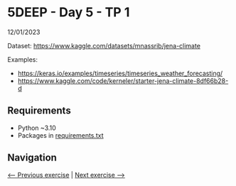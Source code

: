 # 5DEEP - Day 5 - TP 1
12/01/2023

Dataset: https://www.kaggle.com/datasets/mnassrib/jena-climate

Examples:
- https://keras.io/examples/timeseries/timeseries_weather_forecasting/
- https://www.kaggle.com/code/kerneler/starter-jena-climate-8df66b28-d

## Requirements
- Python ~3.10
- Packages in [requirements.txt](https://github.com/EmpireDemocratiqueDuPoulpe/Cours-IA/blob/main/5DEEP/Day5-TP1/requirements.txt)

## Navigation
[<-- Previous exercise](https://github.com/EmpireDemocratiqueDuPoulpe/Cours-IA/tree/main/5DEEP/Day4-TP3)  | [Next exercise -->](https://github.com/EmpireDemocratiqueDuPoulpe/Cours-IA/tree/main/5DEEP/Day6-TP1)